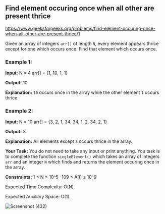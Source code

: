 ## Find element occuring once when all other are present thrice

https://www.geeksforgeeks.org/problems/find-element-occuring-once-when-all-other-are-present-thrice/1

Given an array of integers `arr[]` of length `N`, every element appears thrice except for one which occurs once.
Find that element which occurs once.

### Example 1:

**Input:**
N = 4
arr[] = {1, 10, 1, 1}


**Output:**
10

**Explanation:**
`10` occurs once in the array while the other
element `1` occurs thrice.

### Example 2:

**Input:**
N = 10
arr[] = {3, 2, 1, 34, 34, 1, 2, 34, 2, 1}

**Output:**
3

**Explanation:**
All elements except `3` occurs thrice in the array.

**Your Task:**
You do not need to take any input or print anything. You task is to complete the function `singleElement()` which takes an array of integers `arr` and an integer `N` which finds and returns the element occuring once in the array.

**Constraints:**
1 ≤ N ≤ 10^5
-109 ≤ A[i] ≤ 10^9

Expected Time Complexity: O(N).

Expected Auxiliary Space: O(1).

![Screenshot (432)](https://github.com/shanvii/DSA-GFG-Coding-questions/assets/81086303/1ce6d344-dee9-41a9-842c-bee07ad6ef98)
